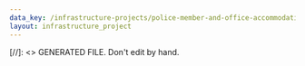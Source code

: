 ```yaml
---
data_key: /infrastructure-projects/police-member-and-office-accommodation
layout: infrastructure_project
---
```

[//]: <> GENERATED FILE. Don't edit by hand.